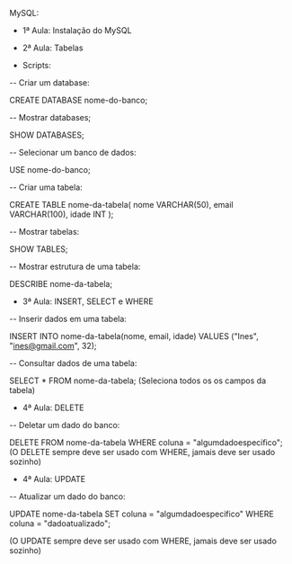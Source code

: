 MySQL:

- 1ª Aula: Instalação do MySQL

- 2ª Aula: Tabelas

* Scripts:

-- Criar um database:

CREATE DATABASE nome-do-banco;

-- Mostrar databases;

SHOW DATABASES;

-- Selecionar um banco de dados:

USE nome-do-banco;

-- Criar uma tabela:

CREATE TABLE nome-da-tabela(
    nome VARCHAR(50),
    email VARCHAR(100),
    idade INT
);

-- Mostrar tabelas:

SHOW TABLES;

-- Mostrar estrutura de uma tabela:

DESCRIBE nome-da-tabela;

- 3ª Aula: INSERT, SELECT e WHERE

-- Inserir dados em uma tabela:

INSERT INTO nome-da-tabela(nome, email, idade) VALUES ("Ines", "ines@gmail.com", 32);

-- Consultar dados de uma tabela:

SELECT * FROM nome-da-tabela; (Seleciona todos os os campos da tabela)

- 4ª Aula: DELETE

-- Deletar um dado do banco:

DELETE FROM nome-da-tabela WHERE coluna = "algumdadoespecifico";
(O DELETE sempre deve ser usado com WHERE, jamais deve ser usado sozinho)

- 4ª Aula: UPDATE

-- Atualizar um dado do banco:

UPDATE nome-da-tabela SET coluna = "algumdadoespecifico" WHERE coluna = "dadoatualizado";

(O UPDATE sempre deve ser usado com WHERE, jamais deve ser usado sozinho)
